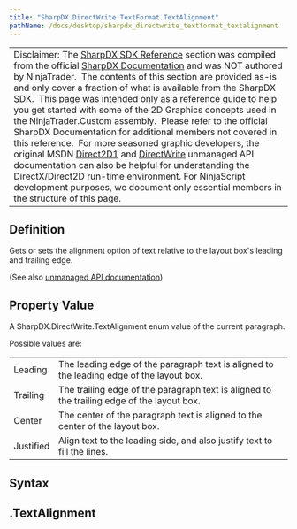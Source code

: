 ```yaml
---
title: "SharpDX.DirectWrite.TextFormat.TextAlignment"
pathName: /docs/desktop/sharpdx_directwrite_textformat_textalignment
---
```


|  |
| --- |
| Disclaimer: The [SharpDX SDK Reference](/docs/desktop/sharpdx_sdk_reference) section was compiled from the official [SharpDX Documentation](http://sharpdx.org/) and was NOT authored by NinjaTrader.  The contents of this section are provided as-is and only cover a fraction of what is available from the SharpDX SDK.  This page was intended only as a reference guide to help you get started with some of the 2D Graphics concepts used in the NinjaTrader.Custom assembly.  Please refer to the official SharpDX Documentation for additional members not covered in this reference.  For more seasoned graphic developers, the original MSDN [Direct2D1](https://msdn.microsoft.com/en-us/library/windows/desktop/dd370990.aspx) and [DirectWrite](https://msdn.microsoft.com/en-us/library/windows/desktop/dd368038.aspx) unmanaged API documentation can also be helpful for understanding the DirectX/Direct2D run-time environment. For NinjaScript development purposes, we document only essential members in the structure of this page. |

## Definition

Gets or sets the alignment option of text relative to the layout box's leading and trailing edge.

(See also [unmanaged API documentation](http://msdn.microsoft.com/en-us/library/dd316681.aspx))

## Property Value

A SharpDX.DirectWrite.TextAlignment enum value of the current paragraph.

Possible values are:

|  |  |
| --- | --- |
| Leading | The leading edge of the paragraph text is aligned to the leading edge of the layout box. |
| Trailing | The trailing edge of the paragraph text is aligned to the trailing edge of the layout box. |
| Center | The center of the paragraph text is aligned to the center of the layout box. |
| Justified | Align text to the leading side, and also justify text to fill the lines. |

## Syntax

<textlayout>.TextAlignment  
--------------------------  
